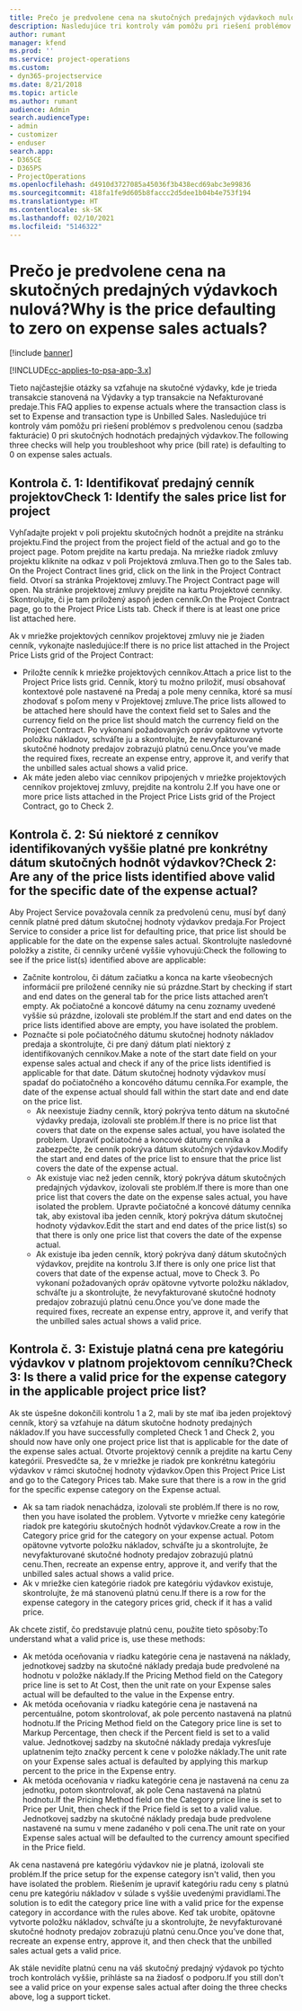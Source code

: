 ```yaml
---
title: Prečo je predvolene cena na skutočných predajných výdavkoch nulová?
description: Nasledujúce tri kontroly vám pomôžu pri riešení problémov s predvolenou cenou 0 pri skutočných hodnotách predajných výdavkov.
author: rumant
manager: kfend
ms.prod: ''
ms.service: project-operations
ms.custom:
- dyn365-projectservice
ms.date: 8/21/2018
ms.topic: article
ms.author: rumant
audience: Admin
search.audienceType:
- admin
- customizer
- enduser
search.app:
- D365CE
- D365PS
- ProjectOperations
ms.openlocfilehash: d4910d3727085a45036f3b438ecd69abc3e99836
ms.sourcegitcommit: 418fa1fe9d605b8faccc2d5dee1b04b4e753f194
ms.translationtype: HT
ms.contentlocale: sk-SK
ms.lasthandoff: 02/10/2021
ms.locfileid: "5146322"
---
```

# <a name="why-is-the-price-defaulting-to-zero-on-expense-sales-actuals"></a><span data-ttu-id="deb8b-103">Prečo je predvolene cena na skutočných predajných výdavkoch nulová?</span><span class="sxs-lookup"><span data-stu-id="deb8b-103">Why is the price defaulting to zero on expense sales actuals?</span></span>

[!include [banner](../includes/psa-now-project-operations.md)]

[!INCLUDE[cc-applies-to-psa-app-3.x](../includes/cc-applies-to-psa-app-3x.md)]

<span data-ttu-id="deb8b-104">Tieto najčastejšie otázky sa vzťahuje na skutočné výdavky, kde je trieda transakcie stanovená na Výdavky a typ transakcie na Nefakturované predaje.</span><span class="sxs-lookup"><span data-stu-id="deb8b-104">This FAQ applies to expense actuals where the transaction class is set to Expense and transaction type is Unbilled Sales.</span></span> <span data-ttu-id="deb8b-105">Nasledujúce tri kontroly vám pomôžu pri riešení problémov s predvolenou cenou (sadzba fakturácie) 0 pri skutočných hodnotách predajných výdavkov.</span><span class="sxs-lookup"><span data-stu-id="deb8b-105">The following three checks will help you troubleshoot why price (bill rate) is defaulting to 0 on expense sales actuals.</span></span>

## <a name="check-1-identify-the-sales-price-list-for-project"></a><span data-ttu-id="deb8b-106">Kontrola č. 1: Identifikovať predajný cenník projektov</span><span class="sxs-lookup"><span data-stu-id="deb8b-106">Check 1: Identify the sales price list for project</span></span>

<span data-ttu-id="deb8b-107">Vyhľadajte projekt v poli projektu skutočných hodnôt a prejdite na stránku projektu.</span><span class="sxs-lookup"><span data-stu-id="deb8b-107">Find the project from the project field of the actual and go to the project page.</span></span> <span data-ttu-id="deb8b-108">Potom prejdite na kartu predaja. Na mriežke riadok zmluvy projektu kliknite na odkaz v poli Projektová zmluva.</span><span class="sxs-lookup"><span data-stu-id="deb8b-108">Then go to the Sales tab. On the Project Contract lines grid, click on the link in the Project Contract field.</span></span> <span data-ttu-id="deb8b-109">Otvorí sa stránka Projektovej zmluvy.</span><span class="sxs-lookup"><span data-stu-id="deb8b-109">The Project Contract page will open.</span></span> <span data-ttu-id="deb8b-110">Na stránke projektovej zmluvy prejdite na kartu Projektové cenníky. Skontrolujte, či je tam priložený aspoň jeden cenník.</span><span class="sxs-lookup"><span data-stu-id="deb8b-110">On the Project Contract page, go to the Project Price Lists tab. Check if there is at least one price list attached here.</span></span>

<span data-ttu-id="deb8b-111">Ak v mriežke projektových cenníkov projektovej zmluvy nie je žiaden cenník, vykonajte nasledujúce:</span><span class="sxs-lookup"><span data-stu-id="deb8b-111">If there is no price list attached in the Project Price Lists grid of the Project Contract:</span></span>

- <span data-ttu-id="deb8b-112">Priložte cenník k mriežke projektových cenníkov.</span><span class="sxs-lookup"><span data-stu-id="deb8b-112">Attach a price list to the Project Price lists grid.</span></span> <span data-ttu-id="deb8b-113">Cenník, ktorý tu možno priložiť, musí obsahovať kontextové pole nastavené na Predaj a pole meny cenníka, ktoré sa musí zhodovať s poľom meny v Projektovej zmluve.</span><span class="sxs-lookup"><span data-stu-id="deb8b-113">The price lists allowed to be attached here should have the context field set to Sales and the currency field on the price list should match the currency field on the Project Contract.</span></span> <span data-ttu-id="deb8b-114">Po vykonaní požadovaných opráv opätovne vytvorte položku nákladov, schváľte ju a skontrolujte, že nevyfakturované skutočné hodnoty predajov zobrazujú platnú cenu.</span><span class="sxs-lookup"><span data-stu-id="deb8b-114">Once you’ve made the required fixes, recreate an expense entry, approve it, and verify that the unbilled sales actual shows a valid price.</span></span>
- <span data-ttu-id="deb8b-115">Ak máte jeden alebo viac cenníkov pripojených v mriežke projektových cenníkov projektovej zmluvy, prejdite na kontrolu 2.</span><span class="sxs-lookup"><span data-stu-id="deb8b-115">If you have one or more price lists attached in the Project Price Lists grid of the Project Contract, go to Check 2.</span></span>

## <a name="check-2-are-any-of-the-price-lists-identified-above-valid-for-the-specific-date-of-the-expense-actual"></a><span data-ttu-id="deb8b-116">Kontrola č. 2: Sú niektoré z cenníkov identifikovaných vyššie platné pre konkrétny dátum skutočných hodnôt výdavkov?</span><span class="sxs-lookup"><span data-stu-id="deb8b-116">Check 2: Are any of the price lists identified above valid for the specific date of the expense actual?</span></span>

<span data-ttu-id="deb8b-117">Aby Project Service považovala cenník za predvolenú cenu, musí byť daný cenník platné pred dátum skutočnej hodnoty výdavkov predaja.</span><span class="sxs-lookup"><span data-stu-id="deb8b-117">For Project Service to consider a price list for defaulting price, that price list should be applicable for the date on the expense sales actual.</span></span> <span data-ttu-id="deb8b-118">Skontrolujte nasledovné položky a zistite, či cenníky určené vyššie vyhovujú:</span><span class="sxs-lookup"><span data-stu-id="deb8b-118">Check the following to see if the price list(s) identified above are applicable:</span></span>

- <span data-ttu-id="deb8b-119">Začnite kontrolou, či dátum začiatku a konca na karte všeobecných informácií pre priložené cenníky nie sú prázdne.</span><span class="sxs-lookup"><span data-stu-id="deb8b-119">Start by checking if start and end dates on the general tab for the price lists attached aren’t empty.</span></span> <span data-ttu-id="deb8b-120">Ak počiatočné a koncové dátumy na cenu zoznamy uvedené vyššie sú prázdne, izolovali ste problém.</span><span class="sxs-lookup"><span data-stu-id="deb8b-120">If the start and end dates on the price lists identified above are empty, you have isolated the problem.</span></span> 
- <span data-ttu-id="deb8b-121">Poznačte si pole počiatočného dátumu skutočnej hodnoty nákladov predaja a skontrolujte, či pre daný dátum platí niektorý z identifikovaných cenníkov.</span><span class="sxs-lookup"><span data-stu-id="deb8b-121">Make a note of the start date field on your expense sales actual and check if any of the price lists identified is applicable for that date.</span></span> <span data-ttu-id="deb8b-122">Dátum skutočnej hodnoty výdavkov musí spadať do počiatočného a koncového dátumu cenníka.</span><span class="sxs-lookup"><span data-stu-id="deb8b-122">For example, the date of the expense actual should fall within the start date and end date on the price list.</span></span> 
    - <span data-ttu-id="deb8b-123">Ak neexistuje žiadny cenník, ktorý pokrýva tento dátum na skutočné výdavky predaja, izolovali ste problém.</span><span class="sxs-lookup"><span data-stu-id="deb8b-123">If there is no price list that covers that date on the expense sales actual, you have isolated the problem.</span></span> <span data-ttu-id="deb8b-124">Upraviť počiatočné a koncové dátumy cenníka a zabezpečte, že cenník pokrýva dátum skutočných výdavkov.</span><span class="sxs-lookup"><span data-stu-id="deb8b-124">Modify the start and end dates of the price list to ensure that the price list covers the date of the expense actual.</span></span> 
    - <span data-ttu-id="deb8b-125">Ak existuje viac než jeden cenník, ktorý pokrýva dátum skutočných predajných výdavkov, izolovali ste problém.</span><span class="sxs-lookup"><span data-stu-id="deb8b-125">If there is more than one price list that covers the date on the expense sales actual, you have isolated the problem.</span></span> <span data-ttu-id="deb8b-126">Upravte počiatočné a koncové dátumy cenníka tak, aby existoval iba jeden cenník, ktorý pokrýva dátum skutočnej hodnoty výdavkov.</span><span class="sxs-lookup"><span data-stu-id="deb8b-126">Edit the start and end dates of the price list(s) so that there is only one price list that covers the date of the expense actual.</span></span> 
    - <span data-ttu-id="deb8b-127">Ak existuje iba jeden cenník, ktorý pokrýva daný dátum skutočných výdavkov, prejdite na kontrolu 3.</span><span class="sxs-lookup"><span data-stu-id="deb8b-127">If there is only one price list that covers that date of the expense actual, move to Check 3.</span></span>
<span data-ttu-id="deb8b-128">Po vykonaní požadovaných opráv opätovne vytvorte položku nákladov, schváľte ju a skontrolujte, že nevyfakturované skutočné hodnoty predajov zobrazujú platnú cenu.</span><span class="sxs-lookup"><span data-stu-id="deb8b-128">Once you’ve done made the required fixes, recreate an expense entry, approve it, and verify that the unbilled sales actual shows a valid price.</span></span>

## <a name="check-3-is-there-a-valid-price-for-the-expense-category-in-the-applicable-project-price-list"></a><span data-ttu-id="deb8b-129">Kontrola č. 3: Existuje platná cena pre kategóriu výdavkov v platnom projektovom cenníku?</span><span class="sxs-lookup"><span data-stu-id="deb8b-129">Check 3: Is there a valid price for the expense category in the applicable project price list?</span></span> 

<span data-ttu-id="deb8b-130">Ak ste úspešne dokončili kontrolu 1 a 2, mali by ste mať iba jeden projektový cenník, ktorý sa vzťahuje na dátum skutočne hodnoty predajných nákladov.</span><span class="sxs-lookup"><span data-stu-id="deb8b-130">If you have successfully completed Check 1 and Check 2, you should now have only one project price list that is applicable for the date of the expense sales actual.</span></span> <span data-ttu-id="deb8b-131">Otvorte projektový cenník a prejdite na kartu Ceny kategórií. Presvedčte sa, že v mriežke je riadok pre konkrétnu kategóriu výdavkov v rámci skutočnej hodnoty výdavkov.</span><span class="sxs-lookup"><span data-stu-id="deb8b-131">Open this Project Price List and go to the Category Prices tab. Make sure that there is a row in the grid for the specific expense category on the Expense actual.</span></span>
 
- <span data-ttu-id="deb8b-132">Ak sa tam riadok nenachádza, izolovali ste problém.</span><span class="sxs-lookup"><span data-stu-id="deb8b-132">If there is no row, then you have isolated the problem.</span></span> <span data-ttu-id="deb8b-133">Vytvorte v mriežke ceny kategórie riadok pre kategóriu skutočných hodnôt výdavkov.</span><span class="sxs-lookup"><span data-stu-id="deb8b-133">Create a row in the Category price grid for the category on your expense actual.</span></span> <span data-ttu-id="deb8b-134">Potom opätovne vytvorte položku nákladov, schváľte ju a skontrolujte, že nevyfakturované skutočné hodnoty predajov zobrazujú platnú cenu.</span><span class="sxs-lookup"><span data-stu-id="deb8b-134">Then, recreate an expense entry, approve it, and verify that the unbilled sales actual shows a valid price.</span></span> 
- <span data-ttu-id="deb8b-135">Ak v mriežke cien kategórie riadok pre kategóriu výdavkov existuje, skontrolujte, že má stanovenú platnú cenu.</span><span class="sxs-lookup"><span data-stu-id="deb8b-135">If there is a row for the expense category in the category prices grid, check if it has a valid price.</span></span>

<span data-ttu-id="deb8b-136">Ak chcete zistiť, čo predstavuje platnú cenu, použite tieto spôsoby:</span><span class="sxs-lookup"><span data-stu-id="deb8b-136">To understand what a valid price is, use these methods:</span></span>

- <span data-ttu-id="deb8b-137">Ak metóda oceňovania v riadku kategórie cena je nastavená na náklady, jednotkovej sadzby na skutočné náklady predaja bude predvolené na hodnotu v položke náklady.</span><span class="sxs-lookup"><span data-stu-id="deb8b-137">If the Pricing Method field on the Category price line is set to At Cost, then the unit rate on your Expense sales actual will be defaulted to the value in the Expense entry.</span></span>
- <span data-ttu-id="deb8b-138">Ak metóda oceňovania v riadku kategórie cena je nastavená na percentuálne, potom skontrolovať, ak pole percento nastavená na platnú hodnotu.</span><span class="sxs-lookup"><span data-stu-id="deb8b-138">If the Pricing Method field on the Category price line is set to Markup Percentage, then check if the Percent field is set to a valid value.</span></span> <span data-ttu-id="deb8b-139">Jednotkovej sadzby na skutočné náklady predaja vykresľuje uplatnením tejto značky percent k cene v položke náklady.</span><span class="sxs-lookup"><span data-stu-id="deb8b-139">The unit rate on your Expense sales actual is defaulted by applying this markup percent to the price in the Expense entry.</span></span>
- <span data-ttu-id="deb8b-140">Ak metóda oceňovania v riadku kategórie cena je nastavená na cenu za jednotku, potom skontrolovať, ak pole Cena nastavená na platnú hodnotu.</span><span class="sxs-lookup"><span data-stu-id="deb8b-140">If the Pricing Method field on the Category price line is set to Price per Unit, then check if the Price field is set to a valid value.</span></span> <span data-ttu-id="deb8b-141">Jednotkovej sadzby na skutočné náklady predaja bude predvolene nastavené na sumu v mene zadaného v poli cena.</span><span class="sxs-lookup"><span data-stu-id="deb8b-141">The unit rate on your Expense sales actual will be defaulted to the currency amount specified in the Price field.</span></span>

<span data-ttu-id="deb8b-142">Ak cena nastavená pre kategóriu výdavkov nie je platná, izolovali ste problém.</span><span class="sxs-lookup"><span data-stu-id="deb8b-142">If the price setup for the expense category isn't valid, then you have isolated the problem.</span></span> <span data-ttu-id="deb8b-143">Riešením je upraviť kategóriu radu ceny s platnú cenu pre kategóriu nákladov v súlade s vyššie uvedenými pravidlami.</span><span class="sxs-lookup"><span data-stu-id="deb8b-143">The solution is to edit the category price line with a valid price for the expense category in accordance with the rules above.</span></span> <span data-ttu-id="deb8b-144">Keď tak urobíte, opätovne vytvorte položku nákladov, schváľte ju a skontrolujte, že nevyfakturované skutočné hodnoty predajov zobrazujú platnú cenu.</span><span class="sxs-lookup"><span data-stu-id="deb8b-144">Once you’ve done that, recreate an expense entry, approve it, and then check that the unbilled sales actual gets a valid price.</span></span>

<span data-ttu-id="deb8b-145">Ak stále nevidíte platnú cenu na váš skutočný predajný výdavok po týchto troch kontrolách vyššie, prihláste sa na žiadosť o podporu.</span><span class="sxs-lookup"><span data-stu-id="deb8b-145">If you still don't see a valid price on your expense sales actual after doing the three checks above, log a support ticket.</span></span>


